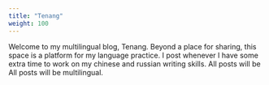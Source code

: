 ```yaml
---
title: "Tenang"
weight: 100
---
```


Welcome to my multilingual blog, Tenang. Beyond a place for sharing, 
this space is a platform for my language practice. 
I post whenever I have some extra time to work on my chinese and russian writing skills. 
All posts will be All posts will be multilingual. 